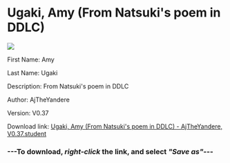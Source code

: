 # Ugaki, Amy (From Natsuki's poem in DDLC)

<img src = "https://raw.githubusercontent.com/Arbiter1223/Daigaku-Gurashi-Custom-Students/master/Students/Files/Ugaki%2C%20Amy%20(From%20Natsuki's%20poem%20in%20DDLC).png">

First Name: Amy

Last Name: Ugaki

Description: From Natsuki's poem in DDLC

Author: AjTheYandere

Version: V0.37

Download link: <a href="https://raw.githubusercontent.com/Arbiter1223/Daigaku-Gurashi-Custom-Students/master/Students/Files/Ugaki%2C%20Amy%20(From%20Natsuki's%20poem%20in%20DDLC)%20-%20AjTheYandere%2C%20V0.37.student">Ugaki, Amy (From Natsuki's poem in DDLC) - AjTheYandere, V0.37.student</a>

### ---**To download, _right-click_ the link, and select _"Save as"_**---
